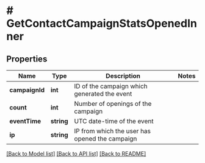 # # GetContactCampaignStatsOpenedInner

## Properties

Name | Type | Description | Notes
------------ | ------------- | ------------- | -------------
**campaignId** | **int** | ID of the campaign which generated the event |
**count** | **int** | Number of openings of the campaign |
**eventTime** | **string** | UTC date-time of the event |
**ip** | **string** | IP from which the user has opened the campaign |

[[Back to Model list]](../../README.md#models) [[Back to API list]](../../README.md#endpoints) [[Back to README]](../../README.md)
